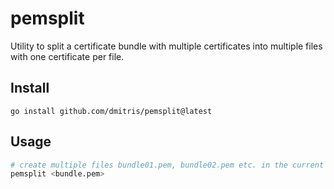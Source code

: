 # pemsplit
Utility to split a certificate bundle with multiple certificates into multiple files with one certificate
per file.

## Install
`go install github.com/dmitris/pemsplit@latest`

## Usage
```bash
# create multiple files bundle01.pem, bundle02.pem etc. in the current directory
pemsplit <bundle.pem>
```
